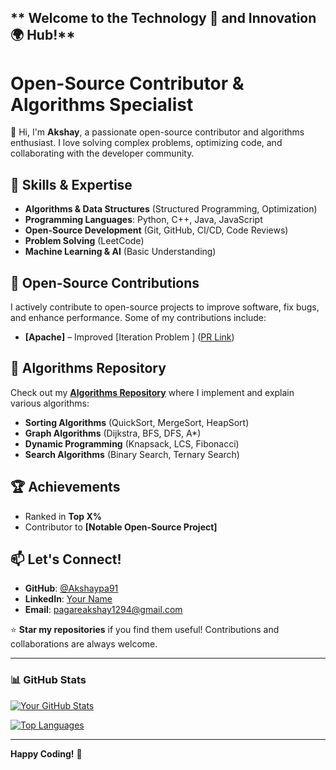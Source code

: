 ## ** Welcome to the Technology 🚀 and Innovation 🌍 Hub!** ##

# **Open-Source Contributor & Algorithms Specialist**  

👋 Hi, I'm **Akshay**, a passionate open-source contributor and algorithms enthusiast. I love solving complex problems, optimizing code, and collaborating with the developer community.  

## **🔧 Skills & Expertise**  
- **Algorithms & Data Structures** (Structured Programming, Optimization)  
- **Programming Languages**: Python, C++, Java, JavaScript  
- **Open-Source Development** (Git, GitHub, CI/CD, Code Reviews)  
- **Problem Solving** (LeetCode)  
- **Machine Learning & AI** (Basic Understanding)  

## **🚀 Open-Source Contributions**  
I actively contribute to open-source projects to improve software, fix bugs, and enhance performance. Some of my contributions include:  
- **[Apache]** – Improved [Iteration Problem ] ([PR Link](#))  

## **📂 Algorithms Repository**  
Check out my **[Algorithms Repository](https://github.com/Akshaypa91)** where I implement and explain various algorithms:
- **Sorting Algorithms** (QuickSort, MergeSort, HeapSort)  
- **Graph Algorithms** (Dijkstra, BFS, DFS, A*)  
- **Dynamic Programming** (Knapsack, LCS, Fibonacci)  
- **Search Algorithms** (Binary Search, Ternary Search)  

## **🏆 Achievements**  
- Ranked in **Top X%** 
- Contributor to **[Notable Open-Source Project]**  

## **📫 Let's Connect!**  
- **GitHub**: [@Akshaypa91](https://github.com/yourusername)  
- **LinkedIn**: [Your Name](https://linkedin.com/in/akshaypagare91)  
- **Email**: pagareakshay1294@gmail.com

⭐ **Star my repositories** if you find them useful! Contributions and collaborations are always welcome.  

---

### **📊 GitHub Stats**  
[![Your GitHub Stats](https://github-readme-stats.vercel.app/api?username=yourusername&show_icons=true&theme=radical)](https://github.com/Akshaypa91)  

[![Top Languages](https://github-readme-stats.vercel.app/api/top-langs/?username=yourusername&layout=compact&theme=radical)](https://github.com/yourusername)  

---

**Happy Coding!** 🚀
